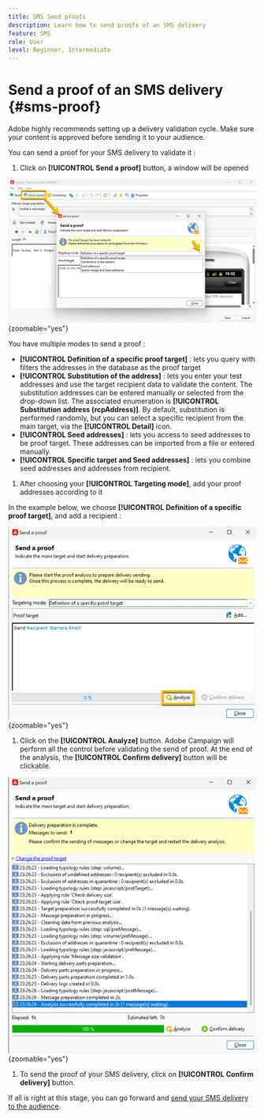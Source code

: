 ```yaml
---
title: SMS Send proofs
description: Learn how to send proofs of an SMS delivery
feature: SMS
role: User
level: Beginner, Intermediate
---
```


# Send a proof of an SMS delivery {#sms-proof}

Adobe highly recommends setting up a delivery validation cycle. Make sure your content is approved before sending it to your audience.

You can send a proof for your SMS delivery to validate it : 

1. Click on **[!UICONTROL Send a proof]** button, a window will be opened

![](assets/proof_targeting.png){zoomable="yes"}

You have multiple modes to send a proof :

- **[!UICONTROL Definition of a specific proof target]** : lets you query with filters the addresses in the database as the proof target
- **[!UICONTROL Substitution of the address]** : lets you enter your test addresses and use the target recipient data to validate the content. The substitution addresses can be entered manually or selected from the drop-down list. The associated enumeration is **[!UICONTROL Substitution address (rcpAddress)]**.
By default, substitution is performed randomly, but you can select a specific recipient from the main target, via the **[!UICONTROL Detail]** icon.
- **[!UICONTROL Seed addresses]** : lets you access to seed addresses to be proof target. These addresses can be imported from a file or entered manually.
- **[!UICONTROL Specific target and Seed addresses]** : lets you combine seed addresses and addresses from recipient.

1. After choosing your **[!UICONTROL Targeting mode]**, add your proof addresses according to it

In the example below, we choose **[!UICONTROL Definition of a specific proof target]**, and add a recipient : 

![](assets/proof_recipient.png){zoomable="yes"}

1. Click on the **[!UICONTROL Analyze]** button.
Adobe Campaign will perform all the control before validating the send of proof. At the end of the analysis, the **[!UICONTROL Confirm delivery]** button will be clickable.

![](assets/proof_analyze.png){zoomable="yes"}

1. To send the proof of your SMS delivery, click on **[!UICONTROL Confirm delivery]** button.

If all is right at this stage, you can go forward and [send your SMS delivery to the audience](sms-audience.md).
